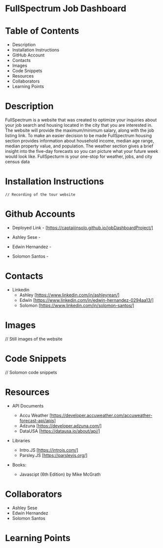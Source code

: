 # FullSpectrum Job Dashboard

# Table of Contents
- Description
- Installation Instructions
- GitHub Account
- Contacts
- Images
- Code Snippets
- Resources
- Collaborators
- Learning Points


# Description
FullSpectrum is a website that was created to optimize your inquiries about your job search and housing located in the city that you are interested in. The website will provide the maximum/minimum salary, along with the job listing link. To make an easier decision to be made FullSpectrum housing section provides information about household income, median age range, median property value, and population. The weather section gives a brief insight into the five-day forecasts so you can picture what your future week would look like. FullSpecturm is your one-stop for weather, jobs, and city census data


# Installation Instructions
    // Recording of the tour website

# Github Accounts
- Deployed Link - [https://captaiiinsolo.github.io/jobDashboardProject/]

- Ashley Sese -
- Edwin Hernandez -
- Solomon Santos -

# Contacts
- Linkedin
    - Ashley [https://www.linkedin.com/in/ashleyrean/]
    - Edwin [https://www.linkedin.com/in/edwin-hernandez-0294aa13/]
    - Solomon  [https://www.linkedin.com/in/solomon-santos/]

# Images
// Still images of the website

# Code Snippets
// Solomon code snippets

# Resources
- API Documents
    - Accu Weather [https://developer.accuweather.com/accuweather-forecast-api/apis]
    - Adzuna [https://developer.adzuna.com/]
    - DataUSA [https://datausa.io/about/api/]

- Libraries
    - Intro.JS [https://introjs.com/]
    - Parsley.JS [https://parsleyjs.org/]
- Books:
    - Javascipt (6th Edition) by Mike McGrath

# Collaborators
- Ashley Sese
- Edwin Hernandez
- Solomon Santos

# Learning Points
